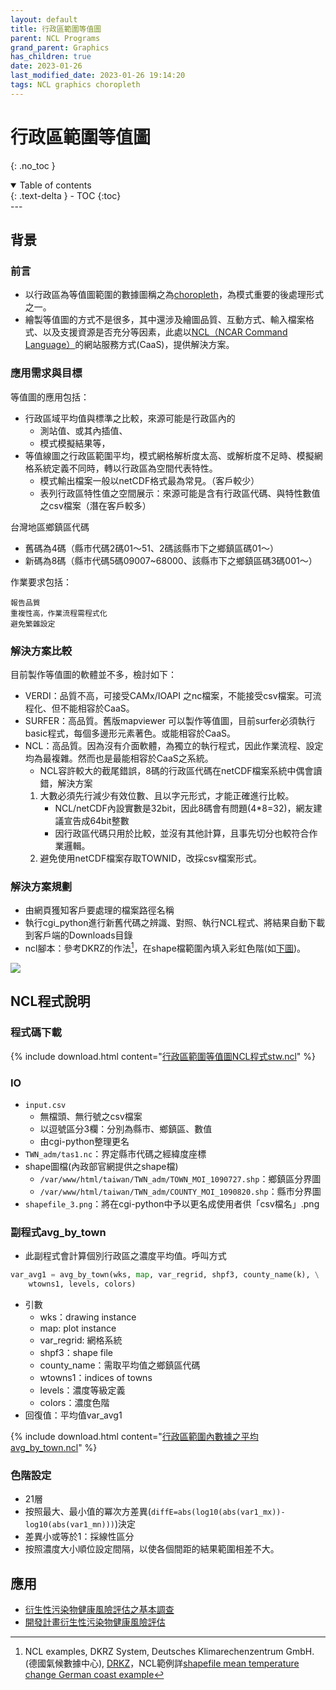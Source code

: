 ```yaml
---
layout: default
title: 行政區範圍等值圖
parent: NCL Programs
grand_parent: Graphics
has_children: true
date: 2023-01-26
last_modified_date: 2023-01-26 19:14:20
tags: NCL graphics choropleth
---
```


# 行政區範圍等值圖
{: .no_toc }

<details open markdown="block">
  <summary>
    Table of contents
  </summary>
  {: .text-delta }
- TOC
{:toc}
</details>
---

## 背景

### 前言

- 以行政區為等值圖範圍的數據圖稱之為[choropleth](https://en.wikipedia.org/wiki/Choropleth_map)，為模式重要的後處理形式之一。
- 繪製等值圖的方式不是很多，其中還涉及繪圖品質、互動方式、輸入檔案格式、以及支援資源是否充分等因素，此處以[NCL（NCAR Command Language）](https://www.ncl.ucar.edu/)的網站服務方式(CaaS)，提供解決方案。

### 應用需求與目標

等值圖的應用包括：

- 行政區域平均值與標準之比較，來源可能是行政區內的
  - 測站值、或其內插值、
  - 模式模擬結果等，
- 等值線圖之行政區範圍平均，模式網格解析度太高、或解析度不足時、模擬網格系統定義不同時，轉以行政區為空間代表特性。
  - 模式輸出檔案一般以netCDF格式最為常見。（客戶較少）
  - 表列行政區特性值之空間展示：來源可能是含有行政區代碼、與特性數值之csv檔案（潛在客戶較多）

台灣地區鄉鎮區代碼

- 舊碼為4碼（縣市代碼2碼01～51、2碼該縣市下之鄉鎮區碼01～）
- 新碼為8碼（縣市代碼5碼09007~68000、該縣市下之鄉鎮區碼3碼001～）

作業要求包括：

    報告品質
    重複性高，作業流程需程式化
    避免繁雜設定

### 解決方案比較

目前製作等值圖的軟體並不多，檢討如下：

- VERDI：品質不高，可接受CAMx/IOAPI 之nc檔案，不能接受csv檔案。可流程化、但不能相容於CaaS。
- SURFER：高品質。舊版mapviewer 可以製作等值圖，目前surfer必須執行basic程式，每個多邊形元素著色。或能相容於CaaS。
- NCL：高品質。因為沒有介面軟體，為獨立的執行程式，因此作業流程、設定均為最複雜。然而也是最能相容於CaaS之系統。
  - NCL容許較大的截尾錯誤，8碼的行政區代碼在netCDF檔案系統中偶會讀錯，解決方案
  1. 大數必須先行減少有效位數、且以字元形式，才能正確進行比較。
     - NCL/netCDF內設實數是32bit，因此8碼會有問題(4*8=32)，網友建議宣告成64bit整數
     - 因行政區代碼只用於比較，並沒有其他計算，且事先切分也較符合作業邏輯。
  2. 避免使用netCDF檔案存取TOWNID，改採csv檔案形式。

### 解決方案規劃

- 由網頁獲知客戶要處理的檔案路徑名稱
- 執行cgi_python進行新舊代碼之辨識、對照、執行NCL程式、將結果自動下載到客戶端的Downloads目錄
- ncl腳本：參考DKRZ的作法[^1]，在shape檔範圍內填入彩虹色階(如[下圖][tmp])。

![](https://docs.dkrz.de/_images/plot_DEU_adm3_avg_over_counties_COAST_w400.png)

## NCL程式說明

### 程式碼下載

{% include download.html content="[行政區範圍等值圖NCL程式stw.ncl](https://github.com/sinotec2/Focus-on-Air-Quality/blob/main/utilities/Graphics/NCL/stw.ncl)" %}

### IO

- `input.csv`
  - 無檔頭、無行號之csv檔案
  - 以逗號區分3欄：分別為縣市、鄉鎮區、數值
  - 由cgi-python整理更名
- `TWN_adm/tas1.nc`：界定縣市代碼之經緯度座標
- shape圖檔(內政部官網提供之shape檔)
  - `/var/www/html/taiwan/TWN_adm/TOWN_MOI_1090727.shp`：鄉鎮區分界圖
  - `/var/www/html/taiwan/TWN_adm/COUNTY_MOI_1090820.shp`：縣市分界圖
- `shapefile_3.png`：將在cgi-python中予以更名成使用者供「csv檔名」.png

### 副程式avg_by_town

- 此副程式會計算個別行政區之濃度平均值。呼叫方式

```python
var_avg1 = avg_by_town(wks, map, var_regrid, shpf3, county_name(k), \
    wtowns1, levels, colors)
```

- 引數
  - wks：drawing instance
  - map: plot instance
  - var_regrid: 網格系統
  - shpf3：shape file
  - county_name：需取平均值之鄉鎮區代碼
  - wtowns1：indices of towns
  - levels：濃度等級定義
  - colors：濃度色階
- 回復值：平均值var_avg1

{% include download.html content="[行政區範圍內數據之平均avg_by_town.ncl](https://github.com/sinotec2/Focus-on-Air-Quality/blob/main/utilities/Graphics/NCL/avg_by_town.ncl)" %}

### 色階設定

- 21層
- 按照最大、最小值的冪次方差異(`diffE=abs(log10(abs(var1_mx))-log10(abs(var1_mn)))`)決定
- 差異小或等於1：採線性區分
- 按照濃度大小順位設定間隔，以使各個間距的結果範圍相差不大。

## 應用

- [衍生性污染物健康風險評估之基本調查](../../../PaperReview/Disease/HRA_PMnO3/2HRA_Factors.md)
- [開發計畫衍生性污染物健康風險評估](../../../PaperReview/Disease/HRA_PMnO3/3HRA_Forecast.md)
[^1]:  NCL examples, DKRZ System, Deutsches Klimarechenzentrum GmbH.(德國氣候數據中心),  [DRKZ][DRKZ]，NCL範例詳[shapefile mean temperature change German coast example][tmp]

[DRKZ]: https://docs.dkrz.de/doc/visualization/sw/ncl/index.html "德國氣候數據中心"
[tmp]: https://docs.dkrz.de/doc/visualization/sw/ncl/examples/source_code/dkrz-ncl-shapefile-mean-temperature-change-german-coast-example.html "DKRZ NCL shapefile mean temperature change German coast example"